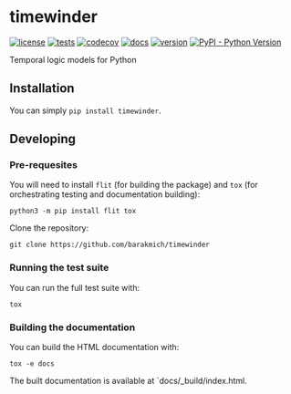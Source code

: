 # timewinder

[![license](https://img.shields.io/github/license/barakmich/timewinder)](https://github.com/barakmich/timewinder/blob/master/LICENSE)
[![tests](https://github.com/barakmich/timewinder/workflows/tests/badge.svg)](https://github.com/barakmich/timewinder/actions?query=workflow%3Atests)
[![codecov](https://img.shields.io/codecov/c/github/barakmich/timewinder)](https://codecov.io/gh/barakmich/timewinder)
[![docs](https://img.shields.io/readthedocs/timewinder)](https://timewinder.readthedocs.io)
[![version](https://img.shields.io/pypi/v/timewinder)](https://pypi.org/project/timewinder/)
[![PyPI - Python Version](https://img.shields.io/pypi/pyversions/timewinder)](https://pypi.org/project/timewinder/)

Temporal logic models for Python

## Installation

You can simply `pip install timewinder`.

## Developing

### Pre-requesites

You will need to install `flit` (for building the package) and `tox` (for orchestrating testing and documentation building):

```
python3 -m pip install flit tox
```

Clone the repository:

```
git clone https://github.com/barakmich/timewinder
```

### Running the test suite

You can run the full test suite with:

```
tox
```

### Building the documentation

You can build the HTML documentation with:

```
tox -e docs
```

The built documentation is available at `docs/_build/index.html.
